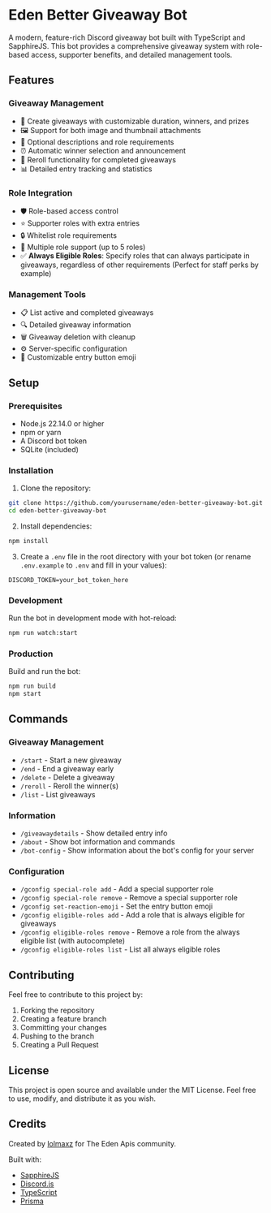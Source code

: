 # Eden Better Giveaway Bot

A modern, feature-rich Discord giveaway bot built with TypeScript and SapphireJS. This bot provides a comprehensive giveaway system with role-based access, supporter benefits, and detailed management tools.

## Features

### Giveaway Management

- 🎉 Create giveaways with customizable duration, winners, and prizes
- 🖼️ Support for both image and thumbnail attachments
- 📝 Optional descriptions and role requirements
- ⏰ Automatic winner selection and announcement
- 🔄 Reroll functionality for completed giveaways
- 📊 Detailed entry tracking and statistics

### Role Integration

- 🛡️ Role-based access control
- ⭐ Supporter roles with extra entries
- 🔒 Whitelist role requirements
- 👥 Multiple role support (up to 5 roles)
- ✅ **Always Eligible Roles**: Specify roles that can always participate in giveaways, regardless of other requirements (Perfect for staff perks by example)

### Management Tools

- 📋 List active and completed giveaways
- 🔍 Detailed giveaway information
- 🗑️ Giveaway deletion with cleanup
- ⚙️ Server-specific configuration
- 🎨 Customizable entry button emoji

## Setup

### Prerequisites

- Node.js 22.14.0 or higher
- npm or yarn
- A Discord bot token
- SQLite (included)

### Installation

1. Clone the repository:

```sh
git clone https://github.com/yourusername/eden-better-giveaway-bot.git
cd eden-better-giveaway-bot
```

2. Install dependencies:

```sh
npm install
```

3. Create a `.env` file in the root directory with your bot token (or rename `.env.example` to `.env` and fill in your values):

```env
DISCORD_TOKEN=your_bot_token_here
```

### Development

Run the bot in development mode with hot-reload:

```sh
npm run watch:start
```

### Production

Build and run the bot:

```sh
npm run build
npm start
```

## Commands

### Giveaway Management

- `/start` - Start a new giveaway
- `/end` - End a giveaway early
- `/delete` - Delete a giveaway
- `/reroll` - Reroll the winner(s)
- `/list` - List giveaways

### Information

- `/giveawaydetails` - Show detailed entry info
- `/about` - Show bot information and commands
- `/bot-config` - Show information about the bot's config for your server

### Configuration

- `/gconfig special-role add` - Add a special supporter role
- `/gconfig special-role remove` - Remove a special supporter role
- `/gconfig set-reaction-emoji` - Set the entry button emoji
- `/gconfig eligible-roles add` - Add a role that is always eligible for giveaways
- `/gconfig eligible-roles remove` - Remove a role from the always eligible list (with autocomplete)
- `/gconfig eligible-roles list` - List all always eligible roles

## Contributing

Feel free to contribute to this project by:

1. Forking the repository
2. Creating a feature branch
3. Committing your changes
4. Pushing to the branch
5. Creating a Pull Request

## License

This project is open source and available under the MIT License. Feel free to use, modify, and distribute it as you wish.

## Credits

Created by [lolmaxz](https://github.com/lolmaxz) for The Eden Apis community.

Built with:

- [SapphireJS](https://github.com/sapphiredev/framework)
- [Discord.js](https://discord.js.org/)
- [TypeScript](https://www.typescriptlang.org/)
- [Prisma](https://www.prisma.io/)
